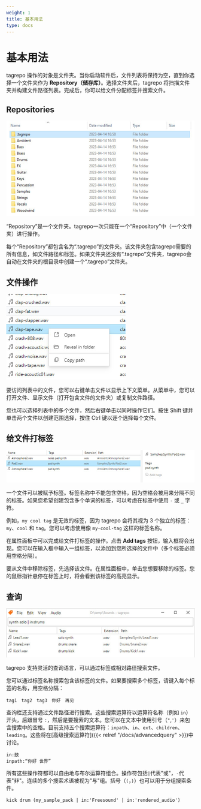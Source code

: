 ```yaml
---
weight: 1
title: 基本用法
type: docs
---
```


# 基本用法

tagrepo 操作的对象是文件夹。当你启动软件后，文件列表将保持为空，直到你选择一个文件夹作为 **Repository（储存库）**。选择文件夹后，tagrepo 将扫描文件夹并构建文件路径列表。完成后，你可以给文件分配标签并搜索文件。

## Repositories

![Windows资源管理器中存储库的截图，演示自动生成的“ .tagrepo”文件夹](manual-repository.jpg)

“Repository”是一个文件夹。tagrepo一次只能在一个“Repository”中（一个文件夹）进行操作。

每个“Repository”都包含名为“.tagrepo”的文件夹。该文件夹包含tagrepo需要的所有信息，如文件路径和标签。如果文件夹还没有“.tagrepo”文件夹，tagrepo会自动在文件夹的根目录中创建一个“.tagrepo”文件夹。

## 文件操作

![tagrepo 上下文菜单的截图](manual-contextmenu.jpg)

要访问列表中的文件，您可以右键单击文件以显示上下文菜单。从菜单中，您可以打开文件、显示文件（打开包含文件的文件夹）或复制文件路径。

您也可以选择列表中的多个文件，然后右键单击以同时操作它们。按住 Shift 键并单击两个文件以创建范围选择，按住 Ctrl 键以逐个选择每个文件。

## 给文件打标签

![tagrepo 中的属性面板截图](manual-tagging.jpg)

一个文件可以被赋予标签。标签名称中不能包含空格，因为空格会被用来分隔不同的标签。如果您希望创建包含多个单词的标签，可以考虑在标签中使用 `-` 或 `_` 字符。

例如，`my cool tag` 是无效的标签，因为 tagrepo 会将其视为 3 个独立的标签：`my`、`cool` 和 `tag`。您可以考虑使用像 `my-cool-tag` 这样的标签名称。

在属性面板中可以完成给文件打标签的操作。点击 **Add tags** 按钮，输入框将会出现。您可以在输入框中输入一组标签，以添加到您所选择的文件中（多个标签必须用空格分隔）。

要从文件中移除标签，先选择该文件。在属性面板中，单击您想要移除的标签。您的鼠标指针悬停在标签上时，将会看到该标签的高亮显示。

## 查询

![tagrepo 中查询栏的屏幕截图](manual-query.jpg)

tagrepo 支持灵活的查询语言，可以通过标签或相对路径搜索文件。

您可以通过标签名称搜索包含该标签的文件。如果要搜索多个标签，请键入每个标签的名称，用空格分隔：

```
tag1　tag2　tag3　你好　再见
```

查询栏还支持通过文件路径进行搜索。这些搜索运算符以运算符名称（例如 `in`）开头，后跟冒号 `:`，然后是要搜索的文本。您可以在文本中使用引号（`"`,`'`）来包含搜索中的空格。目前支持五个搜索运算符：`inpath`、`in`、`ext`、`children`、`leading`。这些将在[高级搜索运算符]({{< relref "/docs/advancedquery" >}})中讨论。

```
in:鼓
inpath:“你好 世界”
```

所有这些操作符都可以自由地与布尔运算符组合。操作符包括`|`代表"或"，`-`代表"非"。连续的多个搜索术语被视为"与"组。括号（`(`，`)`）也可以用于分组搜索条件。

```
kick drum (my_sample_pack | in:'Freesound' | in:'rendered_audio')
```
